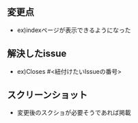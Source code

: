 ## 変更点
- ex)indexページが表示できるようになった
## 解決したissue
- ex)Closes #<紐付けたいIssueの番号>
## スクリーンショット
- 変更後のスクショが必要そうであれば掲載
